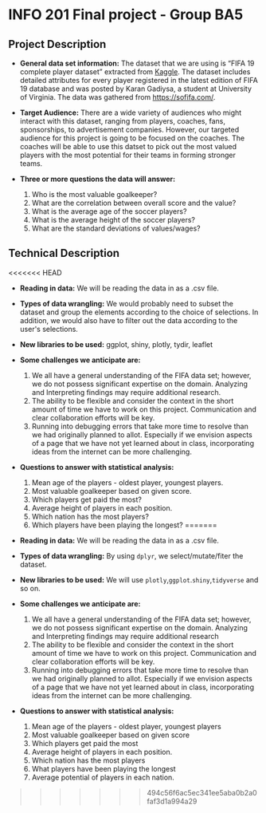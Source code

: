 # INFO 201 Final project - Group BA5

## Project Description
- **General data set information:**
The dataset that we are using is “FIFA 19 complete player dataset” extracted from [Kaggle](https://www.kaggle.com/karangadiya/fifa19/version/4). The dataset includes detailed attributes for every player registered in the latest edition of FIFA 19 database and was posted by Karan Gadiysa, a student at University of Virginia. The data was gathered from https://sofifa.com/.

- **Target Audience:**
There are a wide variety of audiences who might interact with this dataset, ranging from players, coaches, fans, sponsorships, to advertisement companies. However, our targeted audience for this project is going to be focused on the coaches. The coaches will be able to use this datset to pick out the most valued players with the most potential for their teams in forming stronger teams.

- **Three or more questions the data will answer:**
  1. Who is the most valuable goalkeeper?
  2. What are the correlation between overall score and the value?
  3. What is the average age of the soccer players?
  4. What is the average height of the soccer players?
  5. What are the standard deviations of values/wages?

## Technical Description
<<<<<<< HEAD
- **Reading in data:** 
We will be reading the data in as a .csv file.
 
- **Types of data wrangling:**
We would probably need to subset the dataset and group the elements according to the choice of selections. In addition, we would also have to filter out the data according to the user's selections. 
 
- **New libraries to be used:**
ggplot, shiny, plotly,  tydir, leaflet
 
- **Some challenges we anticipate are:**
  1. We all have a general understanding of the FIFA data set; however, we do not possess significant expertise on the domain. Analyzing and Interpreting findings may require additional research.
  2. The ability to be flexible and consider the context in the short amount of time we have to work on this project. Communication and clear collaboration efforts will be key.
  3. Running into debugging errors that take more time to resolve than we had originally planned to allot. Especially if we envision aspects of a page that we have not yet learned about in class, incorporating ideas from the internet can be more challenging.
    
- **Questions to answer with statistical analysis:**
  1. Mean age of the players - oldest player, youngest players.
  2. Most valuable goalkeeper based on given score.
  3. Which players get paid the most?
  4. Average height of players in each position.
  5. Which nation has the most players?
  6. Which players have been playing the longest?
=======
 - **Reading in data:**
    We will be reading the data in as a .csv file.
 - **Types of data wrangling:**
    By using `dplyr`, we select/mutate/fiter the dataset.
 - **New libraries to be used:**
    We will use `plotly`,`ggplot`.`shiny`,`tidyverse` and so on.
 - **Some challenges we anticipate are:**
    1) We all have a general understanding of the FIFA data set; however, we do not possess significant expertise on the domain. Analyzing and Interpreting findings may require additional research
    2) The ability to be flexible and consider the context in the short amount of time we have to work on this project. Communication and clear collaboration efforts will be key.
    3) Running into debugging errors that take more time to resolve than we had originally planned to allot. Especially if we envision aspects of a page that we have not yet learned about in class, incorporating ideas from the internet can be more challenging.
  - **Questions to answer with statistical analysis:**
    1) Mean age of the players - oldest player, youngest players
    2) Most valuable goalkeeper based on given score
    3) Which players get paid the most
    4) Average height of players in each position.
    5) Which nation has the most players
    6) What players have been playing the longest
    7) Average potential of players in each nation.
>>>>>>> 494c56f6ac5ec341ee5aba0b2a0faf3d1a994a29
